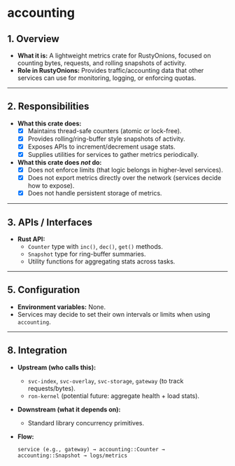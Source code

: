 # accounting

## 1. Overview
- **What it is:** A lightweight metrics crate for RustyOnions, focused on counting bytes, requests, and rolling snapshots of activity.  
- **Role in RustyOnions:** Provides traffic/accounting data that other services can use for monitoring, logging, or enforcing quotas.

---

## 2. Responsibilities
- **What this crate does:**
  - [x] Maintains thread-safe counters (atomic or lock-free).  
  - [x] Provides rolling/ring-buffer style snapshots of activity.  
  - [x] Exposes APIs to increment/decrement usage stats.  
  - [x] Supplies utilities for services to gather metrics periodically.  

- **What this crate does *not* do:**
  - [x] Does not enforce limits (that logic belongs in higher-level services).  
  - [x] Does not export metrics directly over the network (services decide how to expose).  
  - [x] Does not handle persistent storage of metrics.  

---

## 3. APIs / Interfaces
- **Rust API:**
  - `Counter` type with `inc()`, `dec()`, `get()` methods.  
  - `Snapshot` type for ring-buffer summaries.  
  - Utility functions for aggregating stats across tasks.  

---

## 5. Configuration
- **Environment variables:** None.  
- Services may decide to set their own intervals or limits when using `accounting`.  

---

## 8. Integration
- **Upstream (who calls this):**  
  - `svc-index`, `svc-overlay`, `svc-storage`, `gateway` (to track requests/bytes).  
  - `ron-kernel` (potential future: aggregate health + load stats).  

- **Downstream (what it depends on):**  
  - Standard library concurrency primitives.  

- **Flow:**  
  ```text
  service (e.g., gateway) → accounting::Counter → accounting::Snapshot → logs/metrics
```